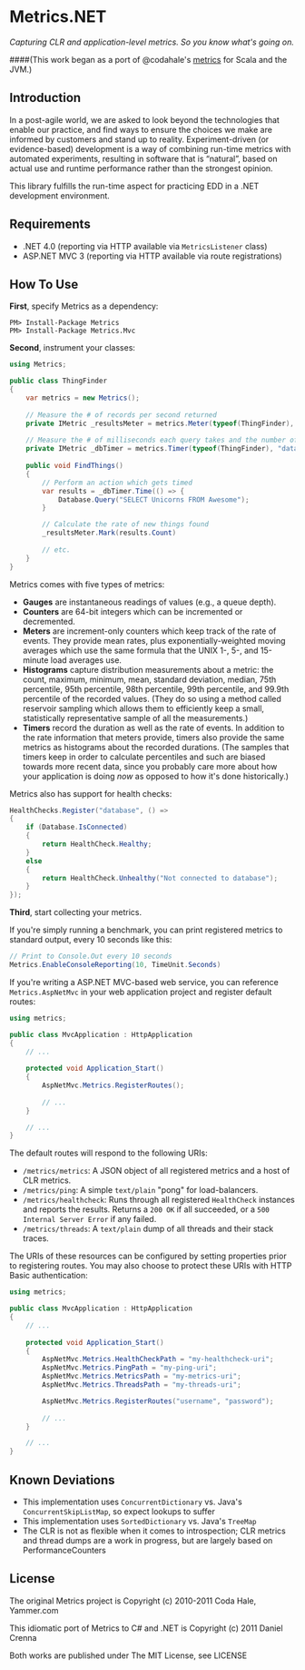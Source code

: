 Metrics.NET
===========

*Capturing CLR and application-level metrics. So you know what's going on.*

####(This work began as a port of @codahale's [metrics](http://github.com/codahale/metrics) for Scala and the JVM.)

Introduction
------------
In a post-agile world, we are asked to look beyond the technologies that enable our practice, and find ways to ensure 
the choices we make are informed by customers and stand up to reality. Experiment-driven (or evidence-based) development
is a way of combining run-time metrics with automated experiments, resulting in software that is “natural”, based on 
actual use and runtime performance rather than the strongest opinion.

This library fulfills the run-time aspect for practicing EDD in a .NET development environment.

Requirements
------------
* .NET 4.0 (reporting via HTTP available via `MetricsListener` class)
* ASP.NET MVC 3 (reporting via HTTP available via route registrations)

How To Use
----------
**First**, specify Metrics as a dependency:

    PM> Install-Package Metrics
    PM> Install-Package Metrics.Mvc

**Second**, instrument your classes:

```csharp
using Metrics;

public class ThingFinder
{
    var metrics = new Metrics();
    
    // Measure the # of records per second returned
    private IMetric _resultsMeter = metrics.Meter(typeof(ThingFinder), "results", TimeUnit.Seconds)
  
    // Measure the # of milliseconds each query takes and the number of queries per second being performed
    private IMetric _dbTimer = metrics.Timer(typeof(ThingFinder), "database", TimeUnit.Milliseconds, TimeUnit.Seconds)
  
    public void FindThings()
    {
        // Perform an action which gets timed
        var results = _dbTimer.Time(() => {                            
            Database.Query("SELECT Unicorns FROM Awesome");
        }

        // Calculate the rate of new things found
        _resultsMeter.Mark(results.Count)                
    
        // etc.
    }
}
```

Metrics comes with five types of metrics:

* **Gauges** are instantaneous readings of values (e.g., a queue depth).
* **Counters** are 64-bit integers which can be incremented or decremented.
* **Meters** are increment-only counters which keep track of the rate of events.
  They provide mean rates, plus exponentially-weighted moving averages which
  use the same formula that the UNIX 1-, 5-, and 15-minute load averages use.
* **Histograms** capture distribution measurements about a metric: the count,
  maximum, minimum, mean, standard deviation, median, 75th percentile, 95th
  percentile, 98th percentile, 99th percentile, and 99.9th percentile of the
  recorded values. (They do so using a method called reservoir sampling which
  allows them to efficiently keep a small, statistically representative sample
  of all the measurements.)
* **Timers** record the duration as well as the rate of events. In addition to
  the rate information that meters provide, timers also provide the same metrics
  as histograms about the recorded durations. (The samples that timers keep in
  order to calculate percentiles and such are biased towards more recent data,
  since you probably care more about how your application is doing *now* as
  opposed to how it's done historically.)

Metrics also has support for health checks:
```csharp
HealthChecks.Register("database", () =>
{
    if (Database.IsConnected)
    {
        return HealthCheck.Healthy;
    }
    else
    {
        return HealthCheck.Unhealthy("Not connected to database");
    }
});
```

**Third**, start collecting your metrics.

If you're simply running a benchmark, you can print registered metrics to 
standard output, every 10 seconds like this:

```csharp
// Print to Console.Out every 10 seconds
Metrics.EnableConsoleReporting(10, TimeUnit.Seconds) 
```

If you're writing a ASP.NET MVC-based web service, you can reference `Metrics.AspNetMvc` in
your web application project and register default routes:

```csharp
using metrics;

public class MvcApplication : HttpApplication
{
	// ...
	
	protected void Application_Start()
	{
		AspNetMvc.Metrics.RegisterRoutes();
		
		// ...            
	}

	// ...
}
```
    
The default routes will respond to the following URIs:

* `/metrics/metrics`: A JSON object of all registered metrics and a host of CLR metrics.
* `/metrics/ping`: A simple `text/plain` "pong" for load-balancers.
* `/metrics/healthcheck`: Runs through all registered `HealthCheck` instances and reports the results. Returns a `200 OK` if all succeeded, or a `500 Internal Server Error` if any failed.
* `/metrics/threads`: A `text/plain` dump of all threads and their stack traces.

The URIs of these resources can be configured by setting properties prior to registering routes.
You may also choose to protect these URIs with HTTP Basic authentication:

```csharp
using metrics;

public class MvcApplication : HttpApplication
{
	// ...
	
	protected void Application_Start()
	{
		AspNetMvc.Metrics.HealthCheckPath = "my-healthcheck-uri";
		AspNetMvc.Metrics.PingPath = "my-ping-uri";
		AspNetMvc.Metrics.MetricsPath = "my-metrics-uri";
		AspNetMvc.Metrics.ThreadsPath = "my-threads-uri";

		AspNetMvc.Metrics.RegisterRoutes("username", "password");
		
		// ...            
	}

	// ...
}
```

Known Deviations
----------------
* This implementation uses `ConcurrentDictionary` vs. Java's `ConcurrentSkipListMap`, so expect lookups to suffer
* This implementation uses `SortedDictionary` vs. Java's `TreeMap`
* The CLR is not as flexible when it comes to introspection; CLR metrics and thread dumps are a work in progress, but are largely based on PerformanceCounters
		
License
-------
The original Metrics project is Copyright (c) 2010-2011 Coda Hale, Yammer.com

This idiomatic port of Metrics to C# and .NET is Copyright (c) 2011 Daniel Crenna

Both works are published under The MIT License, see LICENSE
